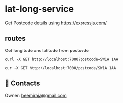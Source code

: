 # lat-long-service

Get Postcode details using https://expressjs.com/

## routes

Get longitude and latitude from postcode

```shell
curl -X GET http://localhost:7000?postcode=SW1A 1AA
```

```shell
cur -X GET http://localhost:7000/postcode/SW1A 1AA
```

## :e-mail: Contacts

Owner: [beemiraja@gmail.com](beemiraja@gmail.com)

